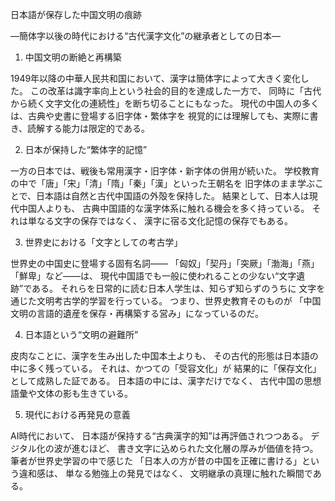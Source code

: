 日本語が保存した中国文明の痕跡

―簡体字以後の時代における“古代漢字文化”の継承者としての日本―

1. 中国文明の断絶と再構築

1949年以降の中華人民共和国において、漢字は簡体字によって大きく変化した。
この改革は識字率向上という社会的目的を達成した一方で、
同時に「古代から続く文字文化の連続性」を断ち切ることにもなった。
現代の中国人の多くは、古典や史書に登場する旧字体・繁体字を
視覚的には理解しても、実際に書き、読解する能力は限定的である。

2. 日本が保持した“繁体字的記憶”

一方の日本では、戦後も常用漢字・旧字体・新字体の併用が続いた。
学校教育の中で「唐」「宋」「清」「隋」「秦」「漢」といった王朝名を
旧字体のまま学ぶことで、日本語は自然と古代中国語の外殻を保持した。
結果として、日本人は現代中国人よりも、
古典中国語的な漢字体系に触れる機会を多く持っている。
それは単なる文字の保存ではなく、
漢字に宿る文化記憶の保存でもある。

3. 世界史における「文字としての考古学」

世界史の中国史に登場する固有名詞――
「匈奴」「契丹」「突厥」「渤海」「燕」「鮮卑」など――は、
現代中国語でも一般に使われることの少ない“文字遺跡”である。
それらを日常的に読む日本人学生は、知らず知らずのうちに
文字を通じた文明考古学的学習を行っている。
つまり、世界史教育そのものが
「中国文明の言語的遺産を保存・再構築する営み」になっているのだ。

4. 日本語という“文明の避難所”

皮肉なことに、漢字を生み出した中国本土よりも、
その古代的形態は日本語の中に多く残っている。
それは、かつての「受容文化」が
結果的に「保存文化」として成熟した証である。
日本語の中には、漢字だけでなく、
古代中国の思想語彙や文体の影も生きている。

5. 現代における再発見の意義

AI時代において、
日本語が保持する“古典漢字的知”は再評価されつつある。
デジタル化の波が進むほど、
書き文字に込められた文化層の厚みが価値を持つ。
筆者が世界史学習の中で感じた
「日本人の方が昔の中国を正確に書ける」という違和感は、
単なる勉強上の発見ではなく、
文明継承の真理に触れた瞬間である。
